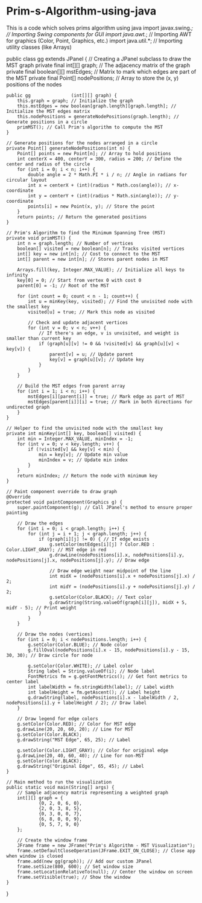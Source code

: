 # Prim-s-Algorithm-using-java
This is a code which solves prims algorithm using java
import javax.swing.*; // Importing Swing components for GUI
import java.awt.*;     // Importing AWT for graphics (Color, Point, Graphics, etc.)
import java.util.*;    // Importing utility classes (like Arrays)

public class gg extends JPanel { // Creating a JPanel subclass to draw the MST graph
    private final int[][] graph;       // The adjacency matrix of the graph
    private final boolean[][] mstEdges; // Matrix to mark which edges are part of the MST
    private final Point[] nodePositions; // Array to store the (x, y) positions of the nodes

    public gg               (int[][] graph) {
        this.graph = graph; // Initialize the graph
        this.mstEdges = new boolean[graph.length][graph.length]; // Initialize the MST edges matrix
        this.nodePositions = generateNodePositions(graph.length); // Generate positions in a circle
        primMST(); // Call Prim's algorithm to compute the MST
    }

    // Generate positions for the nodes arranged in a circle
    private Point[] generateNodePositions(int n) {
        Point[] points = new Point[n]; // Array to hold positions
        int centerX = 400, centerY = 300, radius = 200; // Define the center and radius of the circle
        for (int i = 0; i < n; i++) {
            double angle = 2 * Math.PI * i / n; // Angle in radians for circular layout
            int x = centerX + (int)(radius * Math.cos(angle)); // x-coordinate
            int y = centerY + (int)(radius * Math.sin(angle)); // y-coordinate
            points[i] = new Point(x, y); // Store the point
        }
        return points; // Return the generated positions
    }

    // Prim's Algorithm to find the Minimum Spanning Tree (MST)
    private void primMST() {
        int n = graph.length; // Number of vertices
        boolean[] visited = new boolean[n]; // Tracks visited vertices
        int[] key = new int[n]; // Cost to connect to the MST
        int[] parent = new int[n]; // Stores parent nodes in MST

        Arrays.fill(key, Integer.MAX_VALUE); // Initialize all keys to infinity
        key[0] = 0; // Start from vertex 0 with cost 0
        parent[0] = -1; // Root of the MST

        for (int count = 0; count < n - 1; count++) {
            int u = minKey(key, visited); // Find the unvisited node with the smallest key
            visited[u] = true; // Mark this node as visited

            // Check and update adjacent vertices
            for (int v = 0; v < n; v++) {
                // If there's an edge, v is unvisited, and weight is smaller than current key
                if (graph[u][v] != 0 && !visited[v] && graph[u][v] < key[v]) {
                    parent[v] = u; // Update parent
                    key[v] = graph[u][v]; // Update key
                }
            }
        }

        // Build the MST edges from parent array
        for (int i = 1; i < n; i++) {
            mstEdges[i][parent[i]] = true; // Mark edge as part of MST
            mstEdges[parent[i]][i] = true; // Mark in both directions for undirected graph
        }
    }

    // Helper to find the unvisited node with the smallest key
    private int minKey(int[] key, boolean[] visited) {
        int min = Integer.MAX_VALUE, minIndex = -1;
        for (int v = 0; v < key.length; v++) {
            if (!visited[v] && key[v] < min) {
                min = key[v]; // Update min value
                minIndex = v; // Update min index
            }
        }
        return minIndex; // Return the node with minimum key
    }

    // Paint component override to draw graph
    @Override
    protected void paintComponent(Graphics g) {
        super.paintComponent(g); // Call JPanel's method to ensure proper painting

        // Draw the edges
        for (int i = 0; i < graph.length; i++) {
            for (int j = i + 1; j < graph.length; j++) {
                if (graph[i][j] != 0) { // If edge exists
                    g.setColor(mstEdges[i][j] ? Color.RED : Color.LIGHT_GRAY); // MST edge in red
                    g.drawLine(nodePositions[i].x, nodePositions[i].y, nodePositions[j].x, nodePositions[j].y); // Draw edge

                    // Draw edge weight near midpoint of the line
                    int midX = (nodePositions[i].x + nodePositions[j].x) / 2;
                    int midY = (nodePositions[i].y + nodePositions[j].y) / 2;
                    g.setColor(Color.BLACK); // Text color
                    g.drawString(String.valueOf(graph[i][j]), midX + 5, midY - 5); // Print weight
                }
            }
        }

        // Draw the nodes (vertices)
        for (int i = 0; i < nodePositions.length; i++) {
            g.setColor(Color.BLUE); // Node color
            g.fillOval(nodePositions[i].x - 15, nodePositions[i].y - 15, 30, 30); // Draw circle for node

            g.setColor(Color.WHITE); // Label color
            String label = String.valueOf(i); // Node label
            FontMetrics fm = g.getFontMetrics(); // Get font metrics to center label
            int labelWidth = fm.stringWidth(label); // Label width
            int labelHeight = fm.getAscent(); // Label height
            g.drawString(label, nodePositions[i].x - labelWidth / 2, nodePositions[i].y + labelHeight / 2); // Draw label
        }

        // Draw legend for edge colors
        g.setColor(Color.RED); // Color for MST edge
        g.drawLine(20, 20, 60, 20); // Line for MST
        g.setColor(Color.BLACK);
        g.drawString("MST Edge", 65, 25); // Label

        g.setColor(Color.LIGHT_GRAY); // Color for original edge
        g.drawLine(20, 40, 60, 40); // Line for non-MST
        g.setColor(Color.BLACK);
        g.drawString("Original Edge", 65, 45); // Label
    }

    // Main method to run the visualization
    public static void main(String[] args) {
        // Sample adjacency matrix representing a weighted graph
        int[][] graph = {
                {0, 2, 0, 6, 0},
                {2, 0, 3, 8, 5},
                {0, 3, 0, 0, 7},
                {6, 8, 0, 0, 9},
                {0, 5, 7, 9, 0}
        };

        // Create the window frame
        JFrame frame = new JFrame("Prim's Algorithm - MST Visualization");
        frame.setDefaultCloseOperation(JFrame.EXIT_ON_CLOSE); // Close app when window is closed
        frame.add(new gg(graph)); // Add our custom JPanel
        frame.setSize(800, 600); // Set window size
        frame.setLocationRelativeTo(null); // Center the window on screen
        frame.setVisible(true); // Show the window
    }
}
